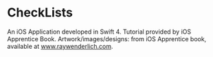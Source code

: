 # CheckLists
An iOS Application developed in Swift 4. Tutorial provided by iOS Apprentice Book. Artwork/images/designs: from iOS Apprentice book, available at www.raywenderlich.com.
